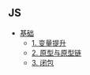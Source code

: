 ## JS

* [基础](README.md)
  - [1. 变量提升](./基础/1.原型与原型链.md)
  - [2. 原型与原型链](./基础/1.原型与原型链.md)
  - [3. 闭包](./基础/2.闭包.md)
